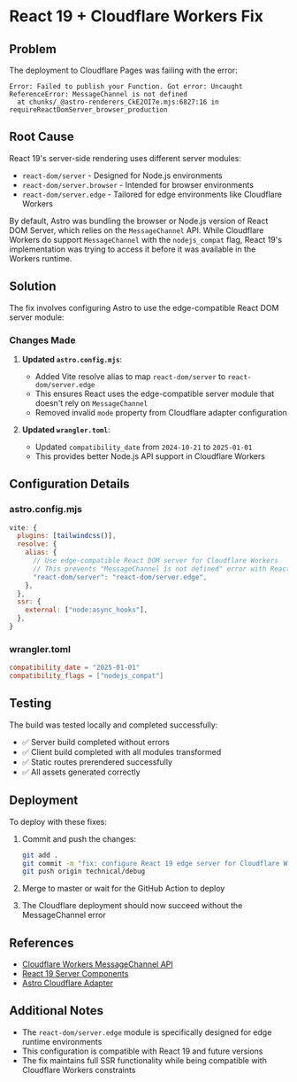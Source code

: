 # React 19 + Cloudflare Workers Fix

## Problem

The deployment to Cloudflare Pages was failing with the error:
```
Error: Failed to publish your Function. Got error: Uncaught ReferenceError: MessageChannel is not defined
  at chunks/_@astro-renderers_CkE2OI7e.mjs:6827:16 in requireReactDomServer_browser_production
```

## Root Cause

React 19's server-side rendering uses different server modules:
- `react-dom/server` - Designed for Node.js environments
- `react-dom/server.browser` - Intended for browser environments  
- `react-dom/server.edge` - Tailored for edge environments like Cloudflare Workers

By default, Astro was bundling the browser or Node.js version of React DOM Server, which relies on the `MessageChannel` API. While Cloudflare Workers do support `MessageChannel` with the `nodejs_compat` flag, React 19's implementation was trying to access it before it was available in the Workers runtime.

## Solution

The fix involves configuring Astro to use the edge-compatible React DOM server module:

### Changes Made

1. **Updated `astro.config.mjs`**:
   - Added Vite resolve alias to map `react-dom/server` to `react-dom/server.edge`
   - This ensures React uses the edge-compatible server module that doesn't rely on `MessageChannel`
   - Removed invalid `mode` property from Cloudflare adapter configuration

2. **Updated `wrangler.toml`**:
   - Updated `compatibility_date` from `2024-10-21` to `2025-01-01`
   - This provides better Node.js API support in Cloudflare Workers

## Configuration Details

### astro.config.mjs
```javascript
vite: {
  plugins: [tailwindcss()],
  resolve: {
    alias: {
      // Use edge-compatible React DOM server for Cloudflare Workers
      // This prevents "MessageChannel is not defined" error with React 19
      "react-dom/server": "react-dom/server.edge",
    },
  },
  ssr: {
    external: ["node:async_hooks"],
  },
}
```

### wrangler.toml
```toml
compatibility_date = "2025-01-01"
compatibility_flags = ["nodejs_compat"]
```

## Testing

The build was tested locally and completed successfully:
- ✅ Server build completed without errors
- ✅ Client build completed with all modules transformed
- ✅ Static routes prerendered successfully
- ✅ All assets generated correctly

## Deployment

To deploy with these fixes:

1. Commit and push the changes:
   ```bash
   git add .
   git commit -m "fix: configure React 19 edge server for Cloudflare Workers"
   git push origin technical/debug
   ```

2. Merge to master or wait for the GitHub Action to deploy

3. The Cloudflare deployment should now succeed without the MessageChannel error

## References

- [Cloudflare Workers MessageChannel API](https://developers.cloudflare.com/workers/runtime-apis/messagechannel/)
- [React 19 Server Components](https://react.dev/reference/rsc/server-components)
- [Astro Cloudflare Adapter](https://docs.astro.build/en/guides/integrations-guide/cloudflare/)

## Additional Notes

- The `react-dom/server.edge` module is specifically designed for edge runtime environments
- This configuration is compatible with React 19 and future versions
- The fix maintains full SSR functionality while being compatible with Cloudflare Workers constraints

